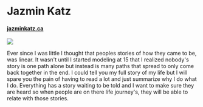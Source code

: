 # Jazmin Katz
#### [jazminkatz.ca](https://jazminkatz.ca)
![](photo.jpg)

Ever since I was little I thought that peoples stories of how they came to be, was linear. It wasn't until I started modeling at 15 that I realized nobody's story is one path alone but instead is many paths that spread to only come back together in the end. I could tell you my full story of my life but I will spare you the pain of having to read a lot and just summarize why I do what I do. Everything has a story waiting to be told and I want to make sure they are heard so when people are on there life journey's, they will be able to relate with those stories.
